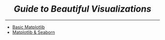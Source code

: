 <i><h1 align='center'>Guide to Beautiful Visualizations</h1></i>
<hr>


- [Basic Matplotlib](https://github.com/TrentinoS/Visualization/tree/main/33.%20Guide%20to%20Beautiful%20Visualizations/Basic%20Matplotlib)
- [Matplotlib & Seaborn](https://github.com/TrentinoS/Visualization/tree/main/33.%20Guide%20to%20Beautiful%20Visualizations/Matplotlib%20%26%20Seaborn)
